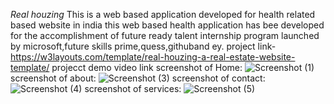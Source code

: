 
*Real houzing*
This is a web  based application developed for health related based website in india
this web based health application has bee developed for the accomplishment of future ready talent internship program launched by microsoft,future skills prime,quess,githuband ey.
project link-https://w3layouts.com/template/real-houzing-a-real-estate-website-template/ projecct demo video link
screenshot of Home:
![Screenshot (1)](https://user-images.githubusercontent.com/119285708/204561944-51d9174d-8c2d-4a27-8c48-9ec576f04018.png)
screenshot of about:
![Screenshot (3)](https://user-images.githubusercontent.com/119285708/204562392-7e727272-0aeb-4c8a-9ce5-e4bf1755a655.png)
screenshot of contact:
![Screenshot (4)](https://user-images.githubusercontent.com/119285708/204563206-3cc23ed1-c045-4b41-971b-c8d2af4f9038.png)
screenshot of services:
![Screenshot (5)](https://user-images.githubusercontent.com/119285708/204563555-81cfda79-4e6a-4b87-9299-8ad606c9a712.png)
